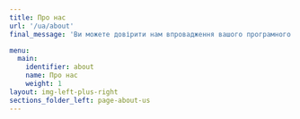 ```yaml
---
title: Про нас
url: '/ua/about'
final_message: 'Ви можете довірити нам впровадження вашого програмного забезпечення від ідеї до рішення'

menu:
  main:
    identifier: about
    name: Про нас
    weight: 1
layout: img-left-plus-right
sections_folder_left: page-about-us
---
```



